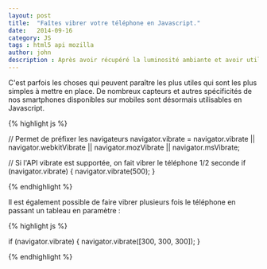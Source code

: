 ```yaml
---
layout: post
title:  "Faîtes vibrer votre téléphone en Javascript."
date:   2014-09-16
category: JS
tags : html5 api mozilla
author: john
description : Après avoir récupéré la luminosité ambiante et avoir utilisé des notifications mobiles, découvrons comment faire vibrer son téléphone.
---
```


C'est parfois les choses qui peuvent paraître les plus utiles qui sont les plus simples à mettre en place. De nombreux capteurs et autres spécificités de nos smartphones disponibles sur mobiles sont désormais utilisables en Javascript.

{% highlight js %}

// Permet de préfixer les navigateurs
navigator.vibrate = navigator.vibrate || navigator.webkitVibrate || navigator.mozVibrate || navigator.msVibrate;

// Si l'API vibrate est supportée, on fait vibrer le téléphone 1/2 seconde
if (navigator.vibrate) {
    navigator.vibrate(500);
}

{% endhighlight %}

Il est également possible de faire vibrer plusieurs fois le téléphone en passant un tableau en paramètre :

{% highlight js %}

if (navigator.vibrate) {
    navigator.vibrate([300, 300, 300]);
}

{% endhighlight %}
